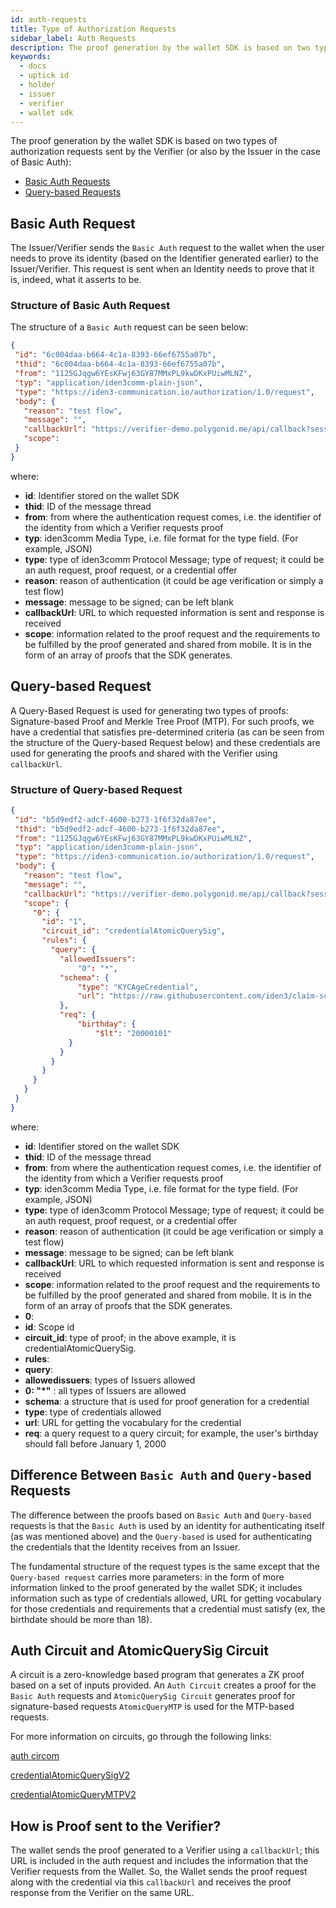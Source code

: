 ```yaml
---
id: auth-requests
title: Type of Authorization Requests
sidebar_label: Auth Requests
description: The proof generation by the wallet SDK is based on two types of authorization requests sent by the Verifier.
keywords:
  - docs
  - uptick id
  - holder
  - issuer
  - verifier
  - wallet sdk
---
```


The proof generation by the wallet SDK is based on two types of authorization requests sent by the Verifier (or also by the Issuer in the case of Basic Auth):

- [Basic Auth Requests](/docs/verifier/verification-library/request-api-guide.md#basic-auth-request)
- [Query-based Requests](/docs/verifier/verification-library/request-api-guide.md#query-based-request)

## Basic Auth Request

The Issuer/Verifier sends the `Basic Auth` request to the wallet when the user needs to prove its identity (based on the Identifier generated earlier) to the Issuer/Verifier. This request is sent when an Identity needs to prove that it is, indeed, what it asserts to be.

### Structure of Basic Auth Request

The structure of a `Basic Auth` request can be seen below:

```json
{
 "id": "6c004daa-b664-4c1a-8393-66ef6755a07b",
 "thid": "6c004daa-b664-4c1a-8393-66ef6755a07b",
 "from": "1125GJqgw6YEsKFwj63GY87MMxPL9kwDKxPUiwMLNZ",
 "typ": "application/iden3comm-plain-json",
 "type": "https://iden3-communication.io/authorization/1.0/request",
 "body": {
   "reason": "test flow",
   "message": "",
   "callbackUrl": "https://verifier-demo.polygonid.me/api/callback?sessionId=95209",
   "scope":
 }
}
```

where:

- **id**: Identifier stored on the wallet SDK
- **thid**: ID of the message thread
- **from**: from where the authentication request comes, i.e. the identifier of the identity from which a Verifier requests proof
- **typ**: iden3comm Media Type, i.e. file format for the type field. (For example, JSON)
- **type**: type of iden3comm Protocol Message; type of request; it could be an auth request, proof request, or a credential offer
- **reason**: reason of authentication (it could be age verification or simply a test flow)
- **message**: message to be signed; can be left blank
- **callbackUrl**: URL to which requested information is sent and response is received
- **scope**: information related to the proof request and the requirements to be fulfilled by the proof generated and shared from mobile. It is in the form of an array of proofs that the SDK generates.

## Query-based Request

A Query-Based Request is used for generating two types of proofs: Signature-based Proof and Merkle Tree Proof (MTP). For such proofs, we have a credential that satisfies pre-determined criteria (as can be seen from the structure of the Query-based Request below) and these credentials are used for generating the proofs and shared with the Verifier using `callbackUrl`.

### Structure of Query-based Request

```json
{
 "id": "b5d9edf2-adcf-4600-b273-1f6f32da87ee",
 "thid": "b5d9edf2-adcf-4600-b273-1f6f32da87ee",
 "from": "1125GJqgw6YEsKFwj63GY87MMxPL9kwDKxPUiwMLNZ",
 "typ": "application/iden3comm-plain-json",
 "type": "https://iden3-communication.io/authorization/1.0/request",
 "body": {
   "reason": "test flow",
   "message": "",
   "callbackUrl": "https://verifier-demo.polygonid.me/api/callback?sessionId=932469",
   "scope": {
     "0": {
       "id": "1",
       "circuit_id": "credentialAtomicQuerySig",
       "rules": {
         "query": {
           "allowedIssuers":
               "0": "*",
           "schema": {
               "type": "KYCAgeCredential",
               "url": "https://raw.githubusercontent.com/iden3/claim-schema-vocab/main/schemas/json-ld/kyc-v2.json-ld"
           },
           "req": {
               "birthday": {
                   "$lt": "20000101"
             }
           }
         }
       }
     }
   }
 }
}
```

where:

- **id**: Identifier stored on the wallet SDK
- **thid**: ID of the message thread
- **from**: from where the authentication request comes, i.e. the identifier of the identity from which a Verifier requests proof
- **typ**: iden3comm Media Type, i.e. file format for the type field. (For example, JSON)
- **type**: type of iden3comm Protocol Message; type of request; it could be an auth request, proof request, or a credential offer
- **reason**: reason of authentication (it could be age verification or simply a test flow)
- **message**: message to be signed; can be left blank
- **callbackUrl**: URL to which requested information is sent and response is received
- **scope**: information related to the proof request and the requirements to be fulfilled by the proof generated and shared from mobile. It is in the form of an array of proofs that the SDK generates.
- **0**:
- **id**: Scope id
- **circuit_id**: type of proof; in the above example, it is credentialAtomicQuerySig.
- **rules**:
- **query**:
- **allowedissuers**: types of Issuers allowed
- **0: "\*"** : all types of Issuers are allowed
- **schema**: a structure that is used for proof generation for a credential
- **type**: type of credentials allowed
- **url**: URL for getting the vocabulary for the credential
- **req**: a query request to a query circuit; for example, the user's birthday should fall before January 1, 2000

## Difference Between `Basic Auth` and `Query-based` Requests

The difference between the proofs based on `Basic Auth` and `Query-based` requests is that the `Basic Auth` is used by an identity for authenticating itself (as was mentioned above) and the `Query-based` is used for authenticating the credentials that the Identity receives from an Issuer.

The fundamental structure of the request types is the same except that the `Query-based request` carries more parameters: in the form of more information linked to the proof generated by the wallet SDK; it includes information such as type of credentials allowed, URL for getting vocabulary for those credentials and requirements that a credential must satisfy (ex, the birthdate should be more than 18).

## Auth Circuit and AtomicQuerySig Circuit

A circuit is a zero-knowledge based program that generates a ZK proof based on a set of inputs provided. An `Auth Circuit` creates a proof for the `Basic Auth` requests and `AtomicQuerySig Circuit` generates proof for signature-based requests `AtomicQueryMTP` is used for the MTP-based requests.

For more information on circuits, go through the following links:

[auth circom](https://github.com/iden3/circuits/blob/master/circuits/auth.circom)

[credentialAtomicQuerySigV2](https://github.com/iden3/circuits/blob/master/circuits/credentialAtomicQuerySigV2.circom)

[credentialAtomicQueryMTPV2](https://github.com/iden3/circuits/blob/master/circuits/credentialAtomicQueryMTPV2.circom)

## How is Proof sent to the Verifier?

The wallet sends the proof generated to a Verifier using a `callbackUrl`; this URL is included in the auth request and includes the information that the Verifier requests from the Wallet. So, the Wallet sends the proof request along with the credential via this `callbackUrl` and receives the proof response from the Verifier on the same URL.
